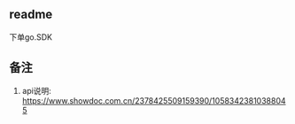 readme
-----------------
下单go.SDK


备注
-----------------
1. api说明: https://www.showdoc.com.cn/2378425509159390/10583423810388045